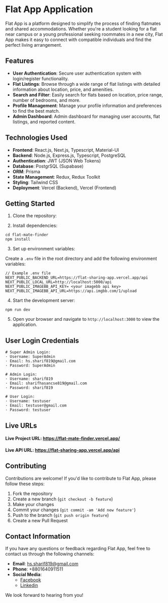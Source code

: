 # Flat App Application

Flat App is a platform designed to simplify the process of finding flatmates and shared accommodations. Whether you're a student looking for a flat near campus or a young professional seeking roommates in a new city, Flat App makes it easy to connect with compatible individuals and find the perfect living arrangement.

## Features

- **User Authentication**: Secure user authentication system with login/register functionality.
- **Flat Listings**: Browse through a wide range of flat listings with detailed information about location, price, and amenities.
- **Search and Filter**: Easily search for flats based on location, price range, number of bedrooms, and more.
- **Profile Management**: Manage your profile information and preferences to find the best match.
- **Admin Dashboard**: Admin dashboard for managing user accounts, flat listings, and reported content.

## Technologies Used

- **Frontend**: React.js, Next.js, Typescript, Material-UI
- **Backend**: Node.js, Express.js, Typescript, PostgreSQL
- **Authentication**: JWT (JSON Web Tokens)
- **Database**: PostgrSQL (Supabase)
- **ORM**: Prisma
- **State Management**: Redux, Redux Toolkit
- **Styling**: Tailwind CSS
- **Deployment**: Vercel (Backend), Vercel (Frontend)

## Getting Started

1. Clone the repository:


2. Install dependencies:

```
cd flat-mate-finder
npm install
```

3. Set up environment variables:

Create a `.env` file in the root directory and add the following environment variables:

```
// Example .env file
NEXT_PUBLIC_BACKEND_URL=https://flat-sharing-app.vercel.app/api
NEXT_PUBLIC_LOCAL_URL=http://localhost:5000/api
NEXT_PUBLIC_IMAGEBB_API_KEY= <your imagebb api key>
NEXT_PUBLIC_IMAGEBB_API_URL=https://api.imgbb.com/1/upload
```

4. Start the development server:

```
npm run dev
```

5. Open your browser and navigate to `http://localhost:3000` to view the application.

## User Login Credentials

```
# Super Admin Login:
· Username: SuperAdmin
· Email: hs.sharif819@gmail.com
· Password: SuperAdmin

# Admin Login:
· Username: sharif819
· Email: sharifhasancse819@gmail.com
· Password: sharif819

# User Login:
· Username: testuser
· Email: testuser@gmail.com
· Password: testuser

```

## Live URLs

#### Live Project URL: https://flat-mate-finder.vercel.app/

#### Live API URL: https://flat-sharing-app.vercel.app/api


## Contributing

Contributions are welcome! If you'd like to contribute to Flat App, please follow these steps:

1. Fork the repository
2. Create a new branch (`git checkout -b feature`)
3. Make your changes
4. Commit your changes (`git commit -am 'Add new feature'`)
5. Push to the branch (`git push origin feature`)
6. Create a new Pull Request

## Contact Information

If you have any questions or feedback regarding Flat App, feel free to contact us through the following channels:

- **Email**: [hs.sharif819@gmail.com](mailto:hs.sharif819@gmail.com)
- **Phone**: +8801640911511
- **Social Media**:
  - [Facebook](https://www.facebook.com/profile.php?id=100012993934707)
  - [Linkedin](https://www.linkedin.com/in/sharif-hasan-073a58218/)

We look forward to hearing from you!
